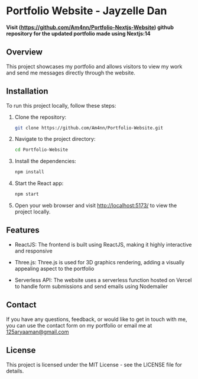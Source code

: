 # Portfolio Website - Jayzelle Dan

<b>Visit (https://github.com/Am4nn/Portfolio-Nextjs-Website) github repository for the updated portfolio made using Nextjs:14 </b>

## Overview

This project showcases my portfolio and allows visitors to view my work and send me messages directly through the website.

## Installation

To run this project locally, follow these steps:

1. Clone the repository:

   ```bash
   git clone https://github.com/Am4nn/Portfolio-Website.git
   ```

2. Navigate to the project directory:

    ```bash
    cd Portfolio-Website
    ```

3. Install the dependencies:

    ```bash
    npm install
    ```

4. Start the React app:

    ```bash
    npm start
    ```

5. Open your web browser and visit <http://localhost:5173/> to view the project locally.

## Features

- ReactJS: The frontend is built using ReactJS, making it highly interactive and responsive

- Three.js: Three.js is used for 3D graphics rendering, adding a visually appealing aspect to the portfolio

- Serverless API: The website uses a serverless function hosted on Vercel to handle form submissions and send emails using Nodemailer

## Contact

If you have any questions, feedback, or would like to get in touch with me, you can use the contact form on my portfolio or email me at <125aryaaman@gmail.com>

## License

This project is licensed under the MIT License - see the LICENSE file for details.